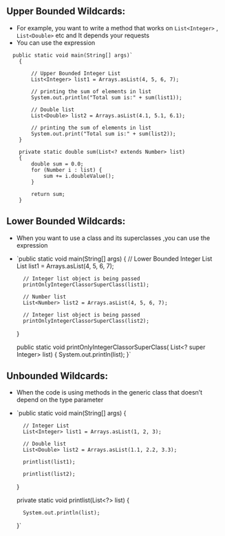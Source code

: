 ## Upper Bounded Wildcards: 
- For example, you want to write a method that works on `List<Integer>` , `List<Double>` etc and It depends your requests
- You can use the expression 
```
  public static void main(String[] args)`
    {
 
        // Upper Bounded Integer List
        List<Integer> list1 = Arrays.asList(4, 5, 6, 7);
 
        // printing the sum of elements in list
        System.out.println("Total sum is:" + sum(list1));
 
        // Double list
        List<Double> list2 = Arrays.asList(4.1, 5.1, 6.1);
 
        // printing the sum of elements in list
        System.out.print("Total sum is:" + sum(list2));
    }
 
    private static double sum(List<? extends Number> list)
    {
        double sum = 0.0;
        for (Number i : list) {
            sum += i.doubleValue();
        }
 
        return sum;
    }
```

## Lower Bounded Wildcards:
- When you want to use a class and its superclasses ,you can use the expression
- `public static void main(String[] args)
    {
        // Lower Bounded Integer List
        List<Integer> list1 = Arrays.asList(4, 5, 6, 7);
 
        // Integer list object is being passed
        printOnlyIntegerClassorSuperClass(list1);
 
        // Number list
        List<Number> list2 = Arrays.asList(4, 5, 6, 7);
 
        // Integer list object is being passed
        printOnlyIntegerClassorSuperClass(list2);
    }
 
    public static void printOnlyIntegerClassorSuperClass(
        List<? super Integer> list)
    {
        System.out.println(list);
    }`

## Unbounded Wildcards:
- When the code is using methods in the generic class that doesn’t depend on the type parameter
- `public static void main(String[] args)
    {
 
        // Integer List
        List<Integer> list1 = Arrays.asList(1, 2, 3);
 
        // Double list
        List<Double> list2 = Arrays.asList(1.1, 2.2, 3.3);
 
        printlist(list1);
 
        printlist(list2);
    }
 
    private static void printlist(List<?> list)
    {
 
        System.out.println(list);
    }`
